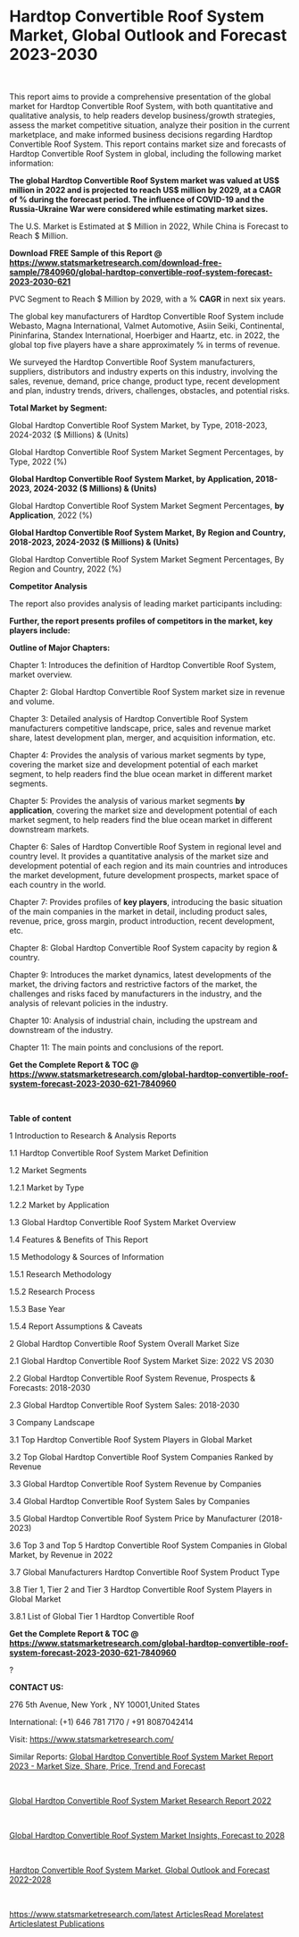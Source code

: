 <h1>Hardtop Convertible Roof System Market, Global Outlook and Forecast 2023-2030</h1><br/><p>This report aims to provide a comprehensive presentation of the global market for Hardtop Convertible Roof System, with both quantitative and qualitative analysis, to help readers develop business/growth strategies, assess the market competitive situation, analyze their position in the current marketplace, and make informed business decisions regarding Hardtop Convertible Roof System. This report contains market size and forecasts of Hardtop Convertible Roof System in global, including the following market information:</p>
 
 
 
 <p><strong>The global Hardtop Convertible Roof System market was valued at US$ million in 2022 and is projected to reach US$ million by 2029, at a <strong>CAGR</strong> of % during the forecast period. The influence of COVID-19 and the Russia-Ukraine War were considered while estimating market sizes.</strong></p>
 
 
 
 <p>The U.S. Market is Estimated at $ Million in 2022, While China is Forecast to Reach $ Million.</p>
 
 
 
 <p><strong>Download FREE Sample of this Report @ <a href="https://www.statsmarketresearch.com/download-free-sample/7840960/global-hardtop-convertible-roof-system-forecast-2023-2030-621">https://www.statsmarketresearch.com/download-free-sample/7840960/global-hardtop-convertible-roof-system-forecast-2023-2030-621</a></strong></p>
 
 
 
 <p>PVC Segment to Reach $ Million by 2029, with a % <strong>CAGR</strong> in next six years.</p>
 
 
 
 <p>The global key manufacturers of Hardtop Convertible Roof System include Webasto, Magna International, Valmet Automotive, Asiin Seiki, Continental, Pininfarina, Standex International, Hoerbiger and Haartz, etc. in 2022, the global top five players have a share approximately % in terms of revenue.</p>
 
 
 
 <p>We surveyed the Hardtop Convertible Roof System manufacturers, suppliers, distributors and industry experts on this industry, involving the sales, revenue, demand, price change, product type, recent development and plan, industry trends, drivers, challenges, obstacles, and potential risks.</p>
 
 
 
 <p><strong>Total Market by Segment:</strong></p>
 
 
 
 <p>Global Hardtop Convertible Roof System Market, by Type, 2018-2023, 2024-2032 ($ Millions) & (Units)</p>
 
 
 
 <p>Global Hardtop Convertible Roof System Market Segment Percentages, by Type, 2022 (%)</p>
 
 
 
 <p><strong>Global Hardtop Convertible Roof System Market, <strong>by Application</strong>, 2018-2023, 2024-2032 ($ Millions) & (Units)</strong></p>
 
 
 
 <p>Global Hardtop Convertible Roof System Market Segment Percentages, <strong>by Application</strong>, 2022 (%)</p>
 
 
 
 <p><strong>Global Hardtop Convertible Roof System Market, By Region and Country, 2018-2023, 2024-2032 ($ Millions) & (Units)</strong></p>
 
 
 
 <p>Global Hardtop Convertible Roof System Market Segment Percentages, By Region and Country, 2022 (%)</p>
 
 
 
 <p><strong>Competitor Analysis</strong></p>
 
 
 
 <p>The report also provides analysis of leading market participants including:</p>
 
 
 
 <p><strong>Further, the report presents profiles of competitors in the market, <strong>key players</strong> include:</strong></p>
 
 
 
 <p><strong>Outline of Major Chapters:</strong></p>
 
 
 
 <p>Chapter 1: Introduces the definition of Hardtop Convertible Roof System, market overview.</p>
 
 
 
 <p>Chapter 2: Global Hardtop Convertible Roof System market size in revenue and volume.</p>
 
 
 
 <p>Chapter 3: Detailed analysis of Hardtop Convertible Roof System manufacturers competitive landscape, price, sales and revenue market share, latest development plan, merger, and acquisition information, etc.</p>
 
 
 
 <p>Chapter 4: Provides the analysis of various market segments by type, covering the market size and development potential of each market segment, to help readers find the blue ocean market in different market segments.</p>
 
 
 
 <p>Chapter 5: Provides the analysis of various market segments <strong>by application</strong>, covering the market size and development potential of each market segment, to help readers find the blue ocean market in different downstream markets.</p>
 
 
 
 <p>Chapter 6: Sales of Hardtop Convertible Roof System in regional level and country level. It provides a quantitative analysis of the market size and development potential of each region and its main countries and introduces the market development, future development prospects, market space of each country in the world.</p>
 
 
 
 <p>Chapter 7: Provides profiles of <strong>key players</strong>, introducing the basic situation of the main companies in the market in detail, including product sales, revenue, price, gross margin, product introduction, recent development, etc.</p>
 
 
 
 <p>Chapter 8: Global Hardtop Convertible Roof System capacity by region & country.</p>
 
 
 
 <p>Chapter 9: Introduces the market dynamics, latest developments of the market, the driving factors and restrictive factors of the market, the challenges and risks faced by manufacturers in the industry, and the analysis of relevant policies in the industry.</p>
 
 
 
 <p>Chapter 10: Analysis of industrial chain, including the upstream and downstream of the industry.</p>
 
 
 
 <p>Chapter 11: The main points and conclusions of the report.</p>
 
 
 
 <div><b>Get the Complete Report & TOC @ <a href="https://www.statsmarketresearch.com/global-hardtop-convertible-roof-system-forecast-2023-2030-621-7840960">https://www.statsmarketresearch.com/global-hardtop-convertible-roof-system-forecast-2023-2030-621-7840960</a></b></div>
 
 
 
 <p><br />
 
 <b>Table of content</b></p>
 
 
 
 <p>1 Introduction to Research & Analysis Reports<br />
 
 1.1 Hardtop Convertible Roof System Market Definition<br />
 
 1.2 Market Segments<br />
 
 1.2.1 Market by Type<br />
 
 1.2.2 Market by Application<br />
 
 1.3 Global Hardtop Convertible Roof System Market Overview<br />
 
 1.4 Features & Benefits of This Report<br />
 
 1.5 Methodology & Sources of Information<br />
 
 1.5.1 Research Methodology<br />
 
 1.5.2 Research Process<br />
 
 1.5.3 Base Year<br />
 
 1.5.4 Report Assumptions & Caveats<br />
 
 2 Global Hardtop Convertible Roof System Overall Market Size<br />
 
 2.1 Global Hardtop Convertible Roof System Market Size: 2022 VS 2030<br />
 
 2.2 Global Hardtop Convertible Roof System Revenue, Prospects & Forecasts: 2018-2030<br />
 
 2.3 Global Hardtop Convertible Roof System Sales: 2018-2030<br />
 
 3 Company Landscape<br />
 
 3.1 Top Hardtop Convertible Roof System Players in Global Market<br />
 
 3.2 Top Global Hardtop Convertible Roof System Companies Ranked by Revenue<br />
 
 3.3 Global Hardtop Convertible Roof System Revenue by Companies<br />
 
 3.4 Global Hardtop Convertible Roof System Sales by Companies<br />
 
 3.5 Global Hardtop Convertible Roof System Price by Manufacturer (2018-2023)<br />
 
 3.6 Top 3 and Top 5 Hardtop Convertible Roof System Companies in Global Market, by Revenue in 2022<br />
 
 3.7 Global Manufacturers Hardtop Convertible Roof System Product Type<br />
 
 3.8 Tier 1, Tier 2 and Tier 3 Hardtop Convertible Roof System Players in Global Market<br />
 
 3.8.1 List of Global Tier 1 Hardtop Convertible Roof</p>
 
 
 
 <div><b>Get the Complete Report & TOC @ <a href="https://www.statsmarketresearch.com/global-hardtop-convertible-roof-system-forecast-2023-2030-621-7840960">https://www.statsmarketresearch.com/global-hardtop-convertible-roof-system-forecast-2023-2030-621-7840960</a></b></div>
 
 
 
 <p>? </p>
 
 
 
 <p><b>CONTACT US:</b><br />
 
 276 5th Avenue, New York , NY 10001,United States<br />
 
 International: (+1) 646 781 7170 / +91 8087042414<br />
 
 Visit: <a href="https://www.statsmarketresearch.com/">https://www.statsmarketresearch.com/</a><br />
 
 Similar Reports: <a href="https://www.statsmarketresearch.com/global-hardtop-convertible-roof-system-forecast-2023-2030-621-7840960">Global Hardtop Convertible Roof System Market Report 2023 - Market Size, Share, Price, Trend and Forecast</a><br />
 
 <br />
 
 <a href="https://www.statsmarketresearch.com/global-hardtop-convertible-roof-system-forecast-2023-2030-621-7840960">Global Hardtop Convertible Roof System Market Research Report 2022</a><br />
 
 <br />
 
 <a href="https://www.statsmarketresearch.com/global-hardtop-convertible-roof-system-forecast-2023-2030-621-7840960">Global Hardtop Convertible Roof System Market Insights, Forecast to 2028</a><br />
 
 <br />
 
 <a href="https://www.statsmarketresearch.com/global-hardtop-convertible-roof-system-forecast-2023-2030-621-7840960">Hardtop Convertible Roof System Market, Global Outlook and Forecast 2022-2028</a><br />
 
 <br />
 
 <a href="https://gyeongbokgung.com">https://www.statsmarketresearch.com/</a><a href="https://hallyeomaritime.com">latest Articles</a><a href="https://jingwansa.com">Read More</a><a href="https://nguoiviet.jp/">latest Articles</a><a href="https://www.intelmarketresearch.com/">latest Publications</a></p>